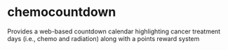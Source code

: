 chemocountdown
==============

Provides a web-based countdown calendar highlighting cancer treatment days (i.e., chemo and radiation) along with a points reward system
